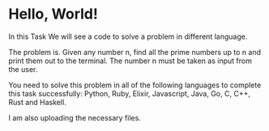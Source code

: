 # Hello, World!

In this Task We will see a code to solve a problem in different language.

The problem is. Given any number n, find all the prime numbers up to n and print
them out to the terminal. The number n must be taken as input from the user.

You need to solve this problem in all of the following languages to complete this task
successfully: Python, Ruby, Elixir, Javascript, Java, Go, C, C++, Rust and Haskell.

I am also uploading the necessary files.
